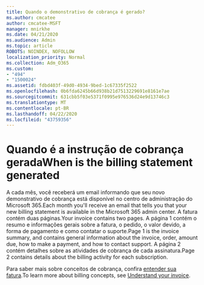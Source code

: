 ```yaml
---
title: Quando o demonstrativo de cobrança é gerado?
ms.author: cmcatee
author: cmcatee-MSFT
manager: mnirkhe
ms.date: 04/21/2020
ms.audience: Admin
ms.topic: article
ROBOTS: NOINDEX, NOFOLLOW
localization_priority: Normal
ms.collection: Adm_O365
ms.custom:
- "494"
- "1500024"
ms.assetid: fdbd403f-49d0-4934-9bed-1c67335f2522
ms.openlocfilehash: 0b6fda6245b66d938b21d7513229691e8161e7ae
ms.sourcegitcommit: 631cbb5f03e5371f0995e976536d24e9d13746c3
ms.translationtype: MT
ms.contentlocale: pt-BR
ms.lasthandoff: 04/22/2020
ms.locfileid: "43759356"
---
```

# <a name="when-is-the-billing-statement-generated"></a><span data-ttu-id="13692-102">Quando é a instrução de cobrança gerada</span><span class="sxs-lookup"><span data-stu-id="13692-102">When is the billing statement generated</span></span>

<span data-ttu-id="13692-103">A cada mês, você receberá um email informando que seu novo demonstrativo de cobrança está disponível no centro de administração do Microsoft 365.</span><span class="sxs-lookup"><span data-stu-id="13692-103">Each month you'll receive an email that tells you that your new billing statement is available in the Microsoft 365 admin center.</span></span> <span data-ttu-id="13692-104">A fatura contém duas páginas.</span><span class="sxs-lookup"><span data-stu-id="13692-104">Your invoice contains two pages.</span></span> <span data-ttu-id="13692-105">A página 1 contém o resumo e informações gerais sobre a fatura, o pedido, o valor devido, a forma de pagamento e como contatar o suporte.</span><span class="sxs-lookup"><span data-stu-id="13692-105">Page 1 is the invoice summary, and contains general information about the invoice, order, amount due, how to make a payment, and how to contact support.</span></span> <span data-ttu-id="13692-106">A página 2 contém detalhes sobre as atividades de cobrança de cada assinatura.</span><span class="sxs-lookup"><span data-stu-id="13692-106">Page 2 contains details about the billing activity for each subscription.</span></span>
  
<span data-ttu-id="13692-107">Para saber mais sobre conceitos de cobrança, confira [entender sua fatura](https://docs.microsoft.com/office365/admin/subscriptions-and-billing/understand-your-invoice).</span><span class="sxs-lookup"><span data-stu-id="13692-107">To learn more about billing concepts, see [Understand your invoice](https://docs.microsoft.com/office365/admin/subscriptions-and-billing/understand-your-invoice).</span></span>
